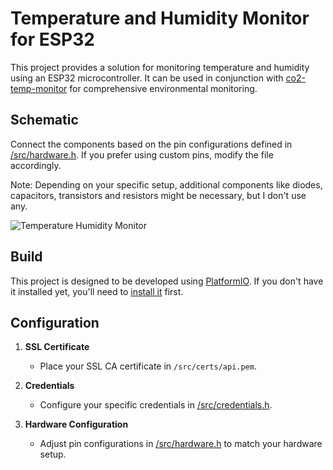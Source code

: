 # Temperature and Humidity Monitor for ESP32

This project provides a solution for monitoring temperature and humidity using an ESP32 microcontroller. It can be used in conjunction with [co2-temp-monitor](https://github.com/DrA1ex/co2-temp-monitor) for comprehensive environmental monitoring.

## Schematic

Connect the components based on the pin configurations defined in [/src/hardware.h](/src/hardware.h). If you prefer using custom pins, modify the file accordingly.

Note: Depending on your specific setup, additional components like diodes, capacitors, transistors and resistors might be necessary, but I don't use any.

![Temperature Humidity Monitor](https://github.com/DrA1ex/temp-monitor-esp32/assets/1194059/252d2d2c-b5dc-4729-8d1b-844ee0317eaf)

## Build

This project is designed to be developed using [PlatformIO](https://platformio.org/?utm_source=platformio&utm_medium=piohome). If you don't have it installed yet, you'll need to [install it](https://docs.platformio.org/en/latest/core/installation/index.html) first.

## Configuration

1. **SSL Certificate**
   - Place your SSL CA certificate in `/src/certs/api.pem`.

2. **Credentials**
   - Configure your specific credentials in [/src/credentials.h](/src/credentials.h).

3. **Hardware Configuration**
   - Adjust pin configurations in [/src/hardware.h](/src/hardware.h) to match your hardware setup.
